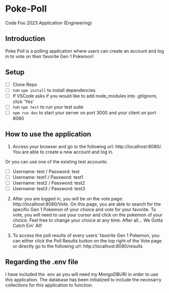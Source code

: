 # Poke-Poll
Code Foo 2023 Application (Engineering)

## Introduction
Poke Poll is a polling application where users can create an account and log in to vote on their favorite Gen 1 Pokemon!

## Setup
- [ ]  Clone Repo
- [ ]  run `npm install` to install dependencies
- [ ]  If VSCode asks if you would like to add node_modules into .gitignore, click 'Yes'
- [ ]  run `npm test` to run your test suite
- [ ] `npm run dev` to start your server on port 3000 and your client on port 8080

## How to use the application
1. Access your browser and go to the following url: http://localhost:8080/. You are able to create a new account and log in.

Or you can use one of the existing test accounts: 

- [ ]  Username: test / Password: test
- [ ]  Username: test1 / Password: test1
- [ ]  Username: test2 / Password: test2
- [ ]  Username: test3 / Password: test3

2. After you are logged in, you will be on the vote page: http://localhost:8080/Vote. 
On this page, you are able to search for the specific Gen 1 Pokemon of your choice and vote for your favorite.
To vote, you will need to use your cursor and click on the pokemon of your choice. 
Feel free to change your choice at any time. After all... We Gotta Catch Em' All!

3. To access the poll results of every users' favorite Gen 1 Pokemon, you can either click the Poll Results button on the top right of the Vote page or directly go to the following url: http://localhost:8080/results

## Regarding the .env file
I have included the .env as you will need my MongoDBURI in order to use this application. The database has been initialized to include the necesarry collections for this application to function.
